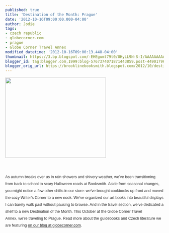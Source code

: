 ```yaml
---
published: true
title: 'Destination of the Month: Prague'
date: '2012-10-16T09:00:00.000-04:00'
author: Jodie
tags:
- czech republic
- globecorner.com
- prague
- Globe Corner Travel Annex
modified_datetime: '2012-10-16T09:00:13.448-04:00'
thumbnail: https://3.bp.blogspot.com/-EHEgumt79t0/UHyLL9N-S-I/AAAAAAAAAiI/6XwOEZp91iY/s72-c/unbearable_title_graphic.jpg
blogger_id: tag:blogger.com,1999:blog-5767374071871443859.post-4490179697798807084
blogger_orig_url: https://brooklinebooksmith.blogspot.com/2012/10/destination-of-month-prague.html
---
```


<div class="separator" style="clear: both; text-align: center;"><a href="https://3.bp.blogspot.com/-EHEgumt79t0/UHyLL9N-S-I/AAAAAAAAAiI/6XwOEZp91iY/s1600/unbearable_title_graphic.jpg" imageanchor="1" style="clear: left; float: left; margin-bottom: 1em; margin-right: 1em; text-align: center;"><img border="0" height="255" src="https://3.bp.blogspot.com/-EHEgumt79t0/UHyLL9N-S-I/AAAAAAAAAiI/6XwOEZp91iY/s320/unbearable_title_graphic.jpg" width="320" /></a></div><span style="background-color: white; color: #333333; font-family: Verdana, Tahoma, Arial, serif; font-size: 12.222222328186035px; line-height: 21.870370864868164px;"><br /></span><span style="background-color: white; color: #333333; font-family: Verdana, Tahoma, Arial, serif; font-size: 12.222222328186035px; line-height: 21.870370864868164px;"><br /></span><span style="background-color: white; color: #333333; font-family: Verdana, Tahoma, Arial, serif; font-size: 12.222222328186035px; line-height: 21.870370864868164px;"><br /></span><span style="background-color: white; color: #333333; font-family: Verdana, Tahoma, Arial, serif; font-size: 12.222222328186035px; line-height: 21.870370864868164px;"><br /></span><span style="background-color: white; color: #333333; font-family: Verdana, Tahoma, Arial, serif; font-size: 12.222222328186035px; line-height: 21.870370864868164px;"><br /></span><span style="background-color: white; color: #333333; font-family: Verdana, Tahoma, Arial, serif; font-size: 12.222222328186035px; line-height: 21.870370864868164px;"><br /></span><span style="background-color: white; color: #333333; font-family: Verdana, Tahoma, Arial, serif; font-size: 12.222222328186035px; line-height: 21.870370864868164px;"><br /></span><span style="background-color: white; color: #333333; font-family: Verdana, Tahoma, Arial, serif; font-size: 12.222222328186035px; line-height: 21.870370864868164px;"><br /></span><span style="background-color: white; color: #333333; font-family: Verdana, Tahoma, Arial, serif; font-size: 12.222222328186035px; line-height: 21.870370864868164px;"><br /></span><span style="background-color: white; color: #333333; font-family: Verdana, Tahoma, Arial, serif; font-size: 12.222222328186035px; line-height: 21.870370864868164px;"><br /></span><span style="background-color: white; color: #333333; font-family: Verdana, Tahoma, Arial, serif; font-size: 12.222222328186035px; line-height: 21.870370864868164px;"><br /></span><span style="background-color: white; color: #333333; font-family: Verdana, Tahoma, Arial, serif; font-size: 12.222222328186035px; line-height: 21.870370864868164px;"><br /></span><span style="background-color: white; color: #333333; font-family: Verdana, Tahoma, Arial, serif; font-size: 12.222222328186035px; line-height: 21.870370864868164px;"><br /></span><span style="background-color: white; color: #333333; font-family: Verdana, Tahoma, Arial, serif; font-size: 12.222222328186035px; line-height: 21.870370864868164px;"><br /></span><span style="background-color: white; color: #333333; font-family: Verdana, Tahoma, Arial, serif; font-size: 12.222222328186035px; line-height: 21.870370864868164px;">As autumn breaks over us in rain showers and shivery weather, we’ve been transitioning from back to school to scary Halloween reads at Booksmith. Aside from seasonal changes, you might notice a few other shifts in our store: we’ve brought cookbooks up front and moved the cozy Writer’s Corner to a new nook. We’ve organized our art books into beautiful displays I can barely walk past without pausing to browse. And in the travel section, we’ve dedicated a shelf to a new Destination of the Month. This October at the Globe Corner Travel Annex,&nbsp;we’re traveling to Prague. Read more about the guidebooks and Czech literature we are featuring </span><a href="https://globecornerbookstore.com/blogs/" style="font-family: Verdana, Tahoma, Arial, serif; font-size: 12.222222328186035px; line-height: 21.870370864868164px;">on our blog at globecorner.com</a><span style="background-color: white; color: #333333; font-family: Verdana, Tahoma, Arial, serif; font-size: 12.222222328186035px; line-height: 21.870370864868164px;">.&nbsp;</span>